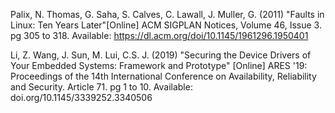 Palix, N. Thomas, G. Saha, S. Calves, C. Lawall, J. Muller, G. (2011) "Faults in Linux: Ten Years Later"[Online] ACM SIGPLAN Notices, Volume 46, Issue 3. pg 305 to 318. Available: https://dl.acm.org/doi/10.1145/1961296.1950401

Li, Z. Wang, J. Sun, M. Lui, C.S. J. (2019) "Securing the Device Drivers of Your Embedded Systems: Framework and Prototype" [Online] ARES '19: Proceedings of the 14th International Conference on Availability, Reliability and Security. Article 71. pg 1 to 10. Available: doi.org/10.1145/3339252.3340506
